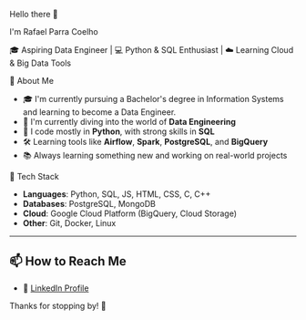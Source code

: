 Hello there 👋

I'm Rafael Parra Coelho

🎓 Aspiring Data Engineer | 💻 Python & SQL Enthusiast | ☁️ Learning Cloud & Big Data Tools 

🚀 About Me

- 🎓 I'm currently pursuing a Bachelor's degree in Information Systems and learning to become a Data Engineer.
- 🧩 I'm currently diving into the world of **Data Engineering**
- 🐍 I code mostly in **Python**, with strong skills in **SQL**
- 🛠️ Learning tools like **Airflow**, **Spark**, **PostgreSQL**, and **BigQuery**
- 📚 Always learning something new and working on real-world projects

🔧 Tech Stack

- **Languages**: Python, SQL, JS, HTML, CSS, C, C++
- **Databases**: PostgreSQL, MongoDB
- **Cloud**: Google Cloud Platform (BigQuery, Cloud Storage)
- **Other**: Git, Docker, Linux

---

## 📫 How to Reach Me

- 💼 [LinkedIn Profile](https://www.linkedin.com/in/rafael-parra-coelho-8054532a8/)

Thanks for stopping by! 🚀

